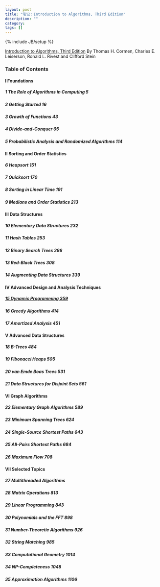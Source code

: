 ```yaml
---
layout: post
title: "笔记：Introduction to Algorithms, Third Edition"
description: ""
category: 
tags: []
---
```

{% include JB/setup %}

[Introduction to Algorithms, Third Edition](https://mitpress.mit.edu/books/introduction-algorithms)
By Thomas H. Cormen, Charles E. Leiserson, Ronald L. Rivest and Clifford Stein

### Table of Contents

#### I Foundations 
##### 1 The Role of Algorithms in Computing 5
##### 2 Getting Started 16
##### 3 Growth of Functions 43
##### 4 Divide-and-Conquer 65
##### 5 Probabilistic Analysis and Randomized Algorithms 114

#### II Sorting and Order Statistics 
##### 6 Heapsort 151
##### 7 Quicksort 170
##### 8 Sorting in Linear Time 191
##### 9 Medians and Order Statistics 213

#### III Data Structures 
##### 10 Elementary Data Structures 232
##### 11 Hash Tables 253
##### 12 Binary Search Trees 286
##### 13 Red-Black Trees 308
##### 14 Augmenting Data Structures 339

#### IV Advanced Design and Analysis Techniques 
##### [15 Dynamic Programming 359](http://nbviewer.ipython.org/github/ningchi/book_notes/blob/master/Introduction_to_Algorithms/15_Dynamic_Programming/note.ipynb)
##### 16 Greedy Algorithms 414
##### 17 Amortized Analysis 451

#### V Advanced Data Structures 
##### 18 B-Trees 484
##### 19 Fibonacci Heaps 505
##### 20 van Emde Boas Trees 531
##### 21 Data Structures for Disjoint Sets 561

#### VI Graph Algorithms 
##### 22 Elementary Graph Algorithms 589
##### 23 Minimum Spanning Trees 624
##### 24 Single-Source Shortest Paths 643
##### 25 All-Pairs Shortest Paths 684
##### 26 Maximum Flow 708

#### VII Selected Topics 
##### 27 Multithreaded Algorithms
##### 28 Matrix Operations 813
##### 29 Linear Programming 843
##### 30 Polynomials and the FFT 898
##### 31 Number-Theoretic Algorithms 926
##### 32 String Matching 985
##### 33 Computational Geometry 1014
##### 34 NP-Completeness 1048
##### 35 Approximation Algorithms 1106
